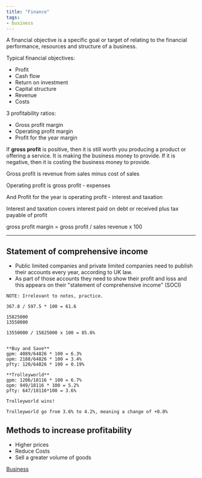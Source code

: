 ```yaml
---
title: "Finance"
tags:
- business
---
```


A financial objective is a specific goal or target of relating to the financial performance, resources and structure of a business.

Typical financial objectives:

- Profit
- Cash flow
- Return on investment
- Capital structure
- Revenue
- Costs


3 profitability ratios:

- Gross profit margin
- Operating profit margin
- Profit for the year margin

If **gross profit** is positive, then it is still worth you producing a product or offering a service. It is making the business money to provide. If it is negative, then it is costing the business money to provide.

Gross profit is revenue from sales minus cost of sales

Operating profit is gross profit - expenses

And Profit for the year is operating profit - interest and taxation


Interest and taxation covers interest paid on debt or received plus tax payable of profit

gross profit margin = gross profit / sales revenue x 100


---

## Statement of comprehensive income

- Public limited companies and private limited companies need to publish their accounts every year, according to UK law.
- As part of those accounts they need to show their profit and loss and this appears on their "statement of comprehensive income" (SOCI)


```
NOTE: Irrelevant to notes, practice.

367.8 / 597.5 * 100 = 61.6

15825000
13550000

13550000 / 15825000 x 100 = 85.6%


**Buy and Save**
gpm: 4089/64826 * 100 = 6.3%
opm: 2188/64826 * 100 = 3.4%
pfty: 120/64826 * 100 = 0.19%

**Trolleyworld**
gpm: 1206/18116 * 100 = 6.7%
opm: 949/18116 * 100 = 5.2%
pfty: 647/18116*100 = 3.6%

Trolleyworld wins!

Trolleyworld go from 3.6% to 4.2%, meaning a change of +0.8%

```


## Methods to increase profitability

- Higher prices
- Reduce Costs
- Sell a greater volume of goods





[Business](/Business)
